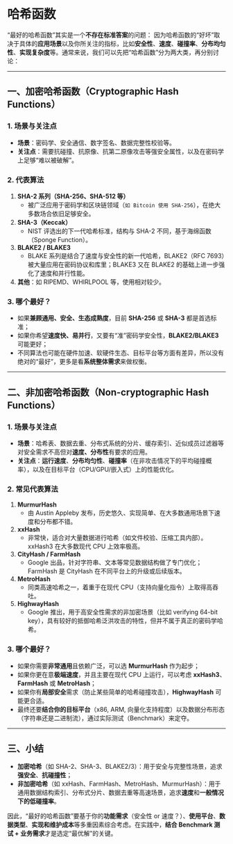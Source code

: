 # 哈希函数

“最好的哈希函数”其实是一个**不存在标准答案**的问题：
因为哈希函数的“好坏”取决于具体的**应用场景**以及你所关注的指标，比如**安全性**、**速度**、**碰撞率**、**分布均匀性**、**实现复杂度**等。通常来说，我们可以先把“哈希函数”分为两大类，再分别讨论：

---

## 一、加密哈希函数（Cryptographic Hash Functions）

### 1. 场景与关注点

- **场景**：密码学、安全通信、数字签名、数据完整性校验等。
- **关注点**：需要抗碰撞、抗原像、抗第二原像攻击等强安全属性，以及在密码学上足够“难以被破解”。

### 2. 代表算法

1. **SHA-2 系列（SHA-256、SHA-512 等）**
   - 被广泛应用于密码学和区块链领域（`如 Bitcoin 使用 SHA-256`），在绝大多数场合依旧足够安全。
2. **SHA-3（Keccak）**
   - NIST 评选出的下一代哈希标准，结构与 SHA-2 不同，基于海绵函数（Sponge Function）。
3. **BLAKE2 / BLAKE3**
   - BLAKE 系列是结合了速度与安全性的新一代哈希，BLAKE2（RFC 7693）被大量应用在密码协议和库里；BLAKE3 又在 BLAKE2 的基础上进一步强化了速度和并行性能。
4. **其他**：如 RIPEMD、WHIRLPOOL 等，使用相对较少。

### 3. 哪个最好？

- 如果**兼顾通用、安全、生态成熟度**，目前 **SHA-256** 或 **SHA-3** 都是首选标准；
- 如果你希望**速度快、易并行**，又要有“准”密码学安全性，**BLAKE2/BLAKE3** 可能更好；
- 不同算法也可能在硬件加速、软硬件生态、目标平台等方面有差异，所以没有绝对的“最好”，更多是看**系统整体需求**来做权衡。

---

## 二、非加密哈希函数（Non-cryptographic Hash Functions）

### 1. 场景与关注点

- **场景**：哈希表、数据去重、分布式系统的分片、缓存索引、近似成员过滤器等对安全需求不高但对**速度、分布性**有要求的应用。
- **关注点**：**运行速度**、**分布均匀性**、**碰撞率**（在非攻击情况下的平均碰撞概率），以及在目标平台（CPU/GPU/嵌入式）上的性能优化。

### 2. 常见代表算法

1. **MurmurHash**
   - 由 Austin Appleby 发布，历史悠久、实现简单、在大多数通用场景下速度和分布都不错。
2. **xxHash**
   - 非常快，适合对大量数据进行哈希（如文件校验、压缩工具内部）。xxHash3 在大多数现代 CPU 上效率极高。
3. **CityHash / FarmHash**
   - Google 出品，针对字符串、文本等常见数据结构做了专门优化；FarmHash 是 CityHash 在不同平台上的升级或后续版本。
4. **MetroHash**
   - 同类高速哈希之一，着重于在现代 CPU（支持向量化指令）上取得高吞吐。
5. **HighwayHash**
   - Google 推出，用于高安全性需求的非加密场景（比如 verifying 64-bit key），具有较好的抵御哈希泛洪攻击的特性，但并不属于真正的密码学哈希。

### 3. 哪个最好？

- 如果你需要**非常通用**且依赖广泛，可以选 **MurmurHash** 作为起步；
- 如果你更在意**极端速度**，并且主要在现代 CPU 上运行，可以考虑 **xxHash3**、**FarmHash** 或 **MetroHash**；
- 如果你有**局部安全**需求（防止某些简单的哈希碰撞攻击），**HighwayHash** 可能更合适。
- 最终还要**结合你的目标平台**（x86, ARM, 向量化支持程度）以及数据分布形态（字符串还是二进制流），通过实际测试（Benchmark）来定夺。

---

## 三、小结

- **加密哈希**（如 SHA-2、SHA-3、BLAKE2/3）：用于安全与完整性场景，追求**强安全**、**抗碰撞性**；
- **非加密哈希**（如 xxHash、FarmHash、MetroHash、MurmurHash）：用于通用数据结构索引、分布式分片、数据去重等高速场景，追求**速度**和**一般情况下的低碰撞率**。

因此，“最好的哈希函数”要基于你的**功能需求**（安全性 or 速度？）、**使用平台**、**数据类型**、**实现和维护成本**等多重因素综合考虑。在实践中，**结合 Benchmark 测试 + 业务需求**才是选定“最优解”的关键。
